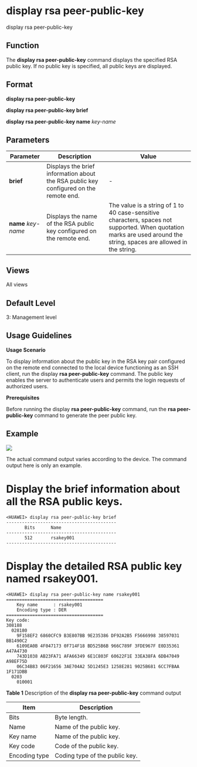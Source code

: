 display rsa peer-public-key
===========================

display rsa peer-public-key

Function
--------

The **display rsa peer-public-key** command displays the specified RSA public key. If no public key is specified, all public keys are displayed.



Format
------

**display rsa peer-public-key**

**display rsa peer-public-key brief**

**display rsa peer-public-key name** *key-name*



Parameters
----------

| Parameter | Description | Value |
| --- | --- | --- |
| **brief** | Displays the brief information about the RSA public key configured on the remote end. | - |
| **name** *key-name* | Displays the name of the RSA public key configured on the remote end. | The value is a string of 1 to 40 case-sensitive characters, spaces not supported.  When quotation marks are used around the string, spaces are allowed in the string. |




Views
-----

All views



Default Level
-------------

3: Management level



Usage Guidelines
----------------

**Usage Scenario**

To display information about the public key in the RSA key pair configured on the remote end connected to the local device functioning as an SSH client, run the display **rsa peer-public-key** command. The public key enables the server to authenticate users and permits the login requests of authorized users.

**Prerequisites**

Before running the display **rsa peer-public-key** command, run the **rsa peer-public-key** command to generate the peer public key.



Example
-------

![](../public_sys-resources/note_3.0-en-us.png)
 

The actual command output varies according to the device. The command output here is only an example.



# Display the brief information about all the RSA public keys.
```
<HUAWEI> display rsa peer-public-key brief
------------------------------------------
       Bits      Name
------------------------------------------
       512       rsakey001
------------------------------------------

```

# Display the detailed RSA public key named rsakey001.
```
<HUAWEI> display rsa peer-public-key name rsakey001
=====================================
    Key name      : rsakey001
    Encoding type : DER
=====================================
Key code:
308188
  028180
    9F158EF2 6860CFC9 B3E807BB 9E235386 DF92A2B5 F5666998 38597031 BB1490C2
    6109EA0B 4F047173 0F714F18 BD525B6B 966C789F 3FDE967F E0D35361 A47A4730
    743D1038 AB23FA71 AFA66349 6E1C803F 60622F1E 33EA38FA 6DB47049 A98EF75D
    06C34B83 06F21656 3AE704A2 5D1245E3 1258E281 9025B681 6CC7FBAA 1F171DBB
  0203
    010001

```


**Table 1** Description of the
**display rsa peer-public-key** command output

| Item | Description |
| --- | --- |
| Bits | Byte length. |
| Name | Name of the public key. |
| Key name | Name of the public key. |
| Key code | Code of the public key. |
| Encoding type | Coding type of the public key. |
